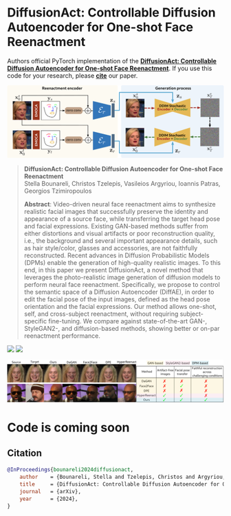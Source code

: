 # DiffusionAct: Controllable Diffusion Autoencoder for One-shot Face Reenactment

Authors official PyTorch implementation of the **[DiffusionAct: Controllable Diffusion Autoencoder for One-shot Face Reenactment]()**. If you use this code for your research, please [**cite**](#citation) our paper.

<p align="center">
<img src="images/architecture.png" style="width: 750px"/>
</p>

>**DiffusionAct: Controllable Diffusion Autoencoder for One-shot Face Reenactment**<br>
> Stella Bounareli, Christos Tzelepis, Vasileios Argyriou, Ioannis Patras, Georgios Tzimiropoulos<br>
>
> **Abstract**: Video-driven neural face reenactment aims to synthesize realistic facial images that successfully preserve the identity and appearance of a source face, while transferring the target head pose and facial expressions. 
Existing GAN-based methods suffer from either distortions and visual artifacts or poor reconstruction quality, i.e., the background and several important appearance details, such as hair style/color, glasses and accessories, 
are not faithfully reconstructed. Recent advances in Diffusion Probabilistic Models (DPMs) enable the generation of high-quality realistic images. To this end, in this paper we present DiffusionAct, a novel method that leverages the photo-realistic 
image generation of diffusion models to perform neural face reenactment. Specifically, we propose to control the semantic space of a Diffusion Autoencoder (DiffAE), in order to edit the facial pose of the input images, defined as the head pose 
orientation and the facial expressions. Our method allows one-shot, self, and cross-subject reenactment, without requiring subject-specific fine-tuning. 
We compare against state-of-the-art GAN-, StyleGAN2-, and diffusion-based methods, showing better or on-par reenactment performance. 


<a href=""><img src="https://img.shields.io/badge/arXiv--b31b1b.svg" height=22.5></a>
<a href="https://stelabou.github.io/diffusionact/"><img src="https://img.shields.io/badge/Page-Demo-darkgreen.svg" height=22.5></a>


<p align="center">
<img src="images/teaser.png" style="width: 750px"/>
</p>


# Code is coming soon


## Citation

```bibtex
@InProceedings{bounareli2024diffusionact,
    author    = {Bounareli, Stella and Tzelepis, Christos and Argyriou, Vasileios and Patras, Ioannis and   Tzimiropoulos, Georgios},
    title     = {DiffusionAct: Controllable Diffusion Autoencoder for One-shot Face Reenactment},
    journal   = {arXiv},
    year      = {2024},
}
```


